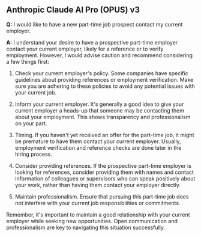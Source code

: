 ## Anthropic Claude AI Pro (OPUS) v3

**Q:** I would like to have a new part-time job prospect contact my current employer.

**A:** I understand your desire to have a prospective part-time employer contact your current employer, likely for a reference or to verify employment. However, I would advise caution and recommend considering a few things first:

1. Check your current employer's policy. Some companies have specific guidelines about providing references or employment verification. Make sure you are adhering to these policies to avoid any potential issues with your current job.

2. Inform your current employer. It's generally a good idea to give your current employer a heads-up that someone may be contacting them about your employment. This shows transparency and professionalism on your part.

3. Timing. If you haven't yet received an offer for the part-time job, it might be premature to have them contact your current employer. Usually, employment verification and reference checks are done later in the hiring process.

4. Consider providing references. If the prospective part-time employer is looking for references, consider providing them with names and contact information of colleagues or supervisors who can speak positively about your work, rather than having them contact your employer directly.

5. Maintain professionalism. Ensure that pursuing this part-time job does not interfere with your current job responsibilities or commitments.

Remember, it's important to maintain a good relationship with your current employer while seeking new opportunities. Open communication and professionalism are key to navigating this situation successfully.
